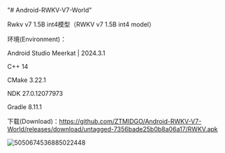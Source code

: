 "# Android-RWKV-V7-World"

Rwkv v7 1.5B int4模型（RWKV v7 1.5B int4 model）

环境(Environment)：

Android Studio Meerkat | 2024.3.1

C++ 14

CMake 3.22.1

NDK 27.0.12077973

Gradle 8.11.1

下载(Download)：https://github.com/ZTMIDGO/Android-RWKV-V7-World/releases/download/untagged-7356bade25b0b8a06a17/RWKV.apk

![5050674536885022448](https://github.com/user-attachments/assets/e386db06-69de-4553-b1b2-6f3c50ae8aee)
